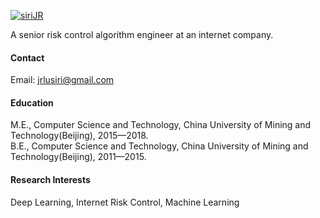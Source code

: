 

[![siriJR](https://img.shields.io/badge/senli1073-github-blue?logo=github)](https://github.com/siriJR)

A senior risk control algorithm engineer at an internet company.

#### Contact

Email: jrlusiri@gmail.com

#### Education
M.E., Computer Science and Technology, China University of Mining and Technology(Beijing), 2015—2018.\
B.E., Computer Science and Technology, China University of Mining and Technology(Beijing), 2011—2015.

#### Research Interests
Deep Learning, Internet Risk Control, Machine Learning

